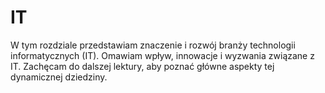 # IT

W tym rozdziale przedstawiam znaczenie i rozwój branży technologii informatycznych (IT). Omawiam wpływ, innowacje i wyzwania związane z IT. Zachęcam do dalszej lektury, aby poznać główne aspekty tej dynamicznej dziedziny.
